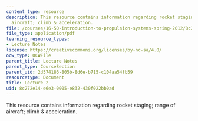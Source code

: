 ```yaml
---
content_type: resource
description: This resource contains information regarding rocket staging; range of
  aircraft; climb & acceleration.
file: /courses/16-50-introduction-to-propulsion-systems-spring-2012/8c272e14e6e30005e832430f022bb0ad_MIT16_50S12_lec2.pdf
file_type: application/pdf
learning_resource_types:
- Lecture Notes
license: https://creativecommons.org/licenses/by-nc-sa/4.0/
ocw_type: OCWFile
parent_title: Lecture Notes
parent_type: CourseSection
parent_uid: 2d574186-805b-8d6e-b715-c104aa54fb59
resourcetype: Document
title: Lecture 2
uid: 8c272e14-e6e3-0005-e832-430f022bb0ad
---
```

This resource contains information regarding rocket staging; range of aircraft; climb & acceleration.